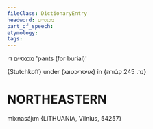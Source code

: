 ```yaml
---
fileClass: DictionaryEntry
headword: מכנסיים
part_of_speech: 
etymology: 
tags: 
---
```

מכנסיים
די
'pants (for burial)'

{Stutchkoff}
under {אויסריכטונג} in {נר. 245 קבֿורה}

NORTHEASTERN
==============

mixnasájɩm {LITHUANIA, Vilnius, 54257}